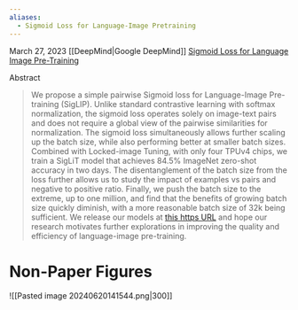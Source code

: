 ```yaml
---
aliases:
  - Sigmoid Loss for Language-Image Pretraining
---
```

March 27, 2023
[[DeepMind|Google DeepMind]]
[Sigmoid Loss for Language Image Pre-Training](https://arxiv.org/abs/2303.15343)

Abstract
> We propose a simple pairwise Sigmoid loss for Language-Image Pre-training (SigLIP). Unlike standard contrastive learning with softmax normalization, the sigmoid loss operates solely on image-text pairs and does not require a global view of the pairwise similarities for normalization. The sigmoid loss simultaneously allows further scaling up the batch size, while also performing better at smaller batch sizes. Combined with Locked-image Tuning, with only four TPUv4 chips, we train a SigLiT model that achieves 84.5% ImageNet zero-shot accuracy in two days. The disentanglement of the batch size from the loss further allows us to study the impact of examples vs pairs and negative to positive ratio. Finally, we push the batch size to the extreme, up to one million, and find that the benefits of growing batch size quickly diminish, with a more reasonable batch size of 32k being sufficient. We release our models at [this https URL](https://github.com/google-research/big_vision) and hope our research motivates further explorations in improving the quality and efficiency of language-image pre-training.


# Non-Paper Figures

![[Pasted image 20240620141544.png|300]]
